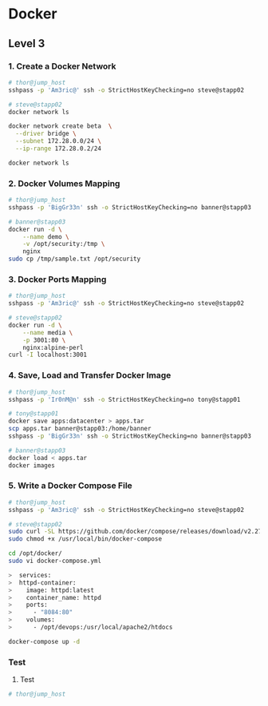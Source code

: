 # Docker

## Level 3

### 1. Create a Docker Network

```bash
# thor@jump_host
sshpass -p 'Am3ric@' ssh -o StrictHostKeyChecking=no steve@stapp02

# steve@stapp02
docker network ls

docker network create beta  \
  --driver bridge \
  --subnet 172.28.0.0/24 \
  --ip-range 172.28.0.2/24 

docker network ls
```



### 2. Docker Volumes Mapping

```bash
# thor@jump_host
sshpass -p 'BigGr33n' ssh -o StrictHostKeyChecking=no banner@stapp03

# banner@stapp03
docker run -d \
	--name demo \
	-v /opt/security:/tmp \
	nginx
sudo cp /tmp/sample.txt /opt/security
```



### 3. Docker Ports Mapping

```bash
# thor@jump_host
sshpass -p 'Am3ric@' ssh -o StrictHostKeyChecking=no steve@stapp02

# steve@stapp02
docker run -d \
	--name media \
	-p 3001:80 \
	nginx:alpine-perl
curl -I localhost:3001
```



### 4. Save, Load and Transfer Docker Image

```bash
# thor@jump_host
sshpass -p 'Ir0nM@n' ssh -o StrictHostKeyChecking=no tony@stapp01

# tony@stapp01
docker save apps:datacenter > apps.tar
scp apps.tar banner@stapp03:/home/banner
sshpass -p 'BigGr33n' ssh -o StrictHostKeyChecking=no banner@stapp03

# banner@stapp03
docker load < apps.tar
docker images
```



### 5. Write a Docker Compose File

```bash
# thor@jump_host
sshpass -p 'Am3ric@' ssh -o StrictHostKeyChecking=no steve@stapp02

# steve@stapp02
sudo curl -SL https://github.com/docker/compose/releases/download/v2.27.0/docker-compose-linux-x86_64 -o /usr/local/bin/docker-compose
sudo chmod +x /usr/local/bin/docker-compose

cd /opt/docker/
sudo vi docker-compose.yml

>  services:
>  httpd-container:
>    image: httpd:latest
>    container_name: httpd
>    ports:
>      - "8084:80"
>    volumes:
>      - /opt/devops:/usr/local/apache2/htdocs

docker-compose up -d
```



### Test

1. Test

```bash
# thor@jump_host

```

